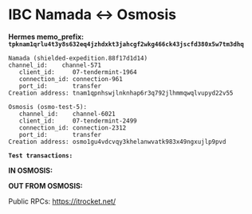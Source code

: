 # IBC Namada <-> Osmosis

**Hermes memo_prefix: `tpknam1qrlu4t3y8s632eq4jzhdxkt3jahcgf2wkg466ck43jscfd380x5w7tm3dhq`**

~~~
Namada (shielded-expedition.88f17d1d14)
channel_id:    channel-571
   client_id:     07-tendermint-1964
   connection_id: connection-961
   port_id:       transfer
Creation address: tnam1qpnhswjlnknhap6r3q792jlhmmqwqlvupyd22v55
~~~

~~~
Osmosis (osmo-test-5): 
   channel_id:    channel-6021
   client_id:     07-tendermint-2499
   connection_id: connection-2312
   port_id:       transfer
Creation address: osmo1gu4vdcvqy3khelanwvatk983x49ngxujlp9pvd
~~~

**`Test transactions:`**

**IN OSMOSIS:** 


**OUT FROM OSMOSIS:**


Public RPCs: https://itrocket.net/

